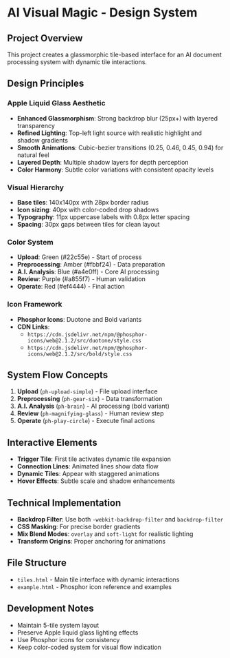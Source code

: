# AI Visual Magic - Design System

## Project Overview
This project creates a glassmorphic tile-based interface for an AI document processing system with dynamic tile interactions.

## Design Principles

### Apple Liquid Glass Aesthetic
- **Enhanced Glassmorphism**: Strong backdrop blur (25px+) with layered transparency
- **Refined Lighting**: Top-left light source with realistic highlight and shadow gradients
- **Smooth Animations**: Cubic-bezier transitions (0.25, 0.46, 0.45, 0.94) for natural feel
- **Layered Depth**: Multiple shadow layers for depth perception
- **Color Harmony**: Subtle color variations with consistent opacity levels

### Visual Hierarchy
- **Base tiles**: 140x140px with 28px border radius
- **Icon sizing**: 40px with color-coded drop shadows
- **Typography**: 11px uppercase labels with 0.8px letter spacing
- **Spacing**: 30px gaps between tiles for clean layout

### Color System
- **Upload**: Green (#22c55e) - Start of process
- **Preprocessing**: Amber (#fbbf24) - Data preparation
- **A.I. Analysis**: Blue (#a4e0ff) - Core AI processing
- **Review**: Purple (#a855f7) - Human validation
- **Operate**: Red (#ef4444) - Final action

### Icon Framework
- **Phosphor Icons**: Duotone and Bold variants
- **CDN Links**: 
  - `https://cdn.jsdelivr.net/npm/@phosphor-icons/web@2.1.2/src/duotone/style.css`
  - `https://cdn.jsdelivr.net/npm/@phosphor-icons/web@2.1.2/src/bold/style.css`

## System Flow Concepts
1. **Upload** (`ph-upload-simple`) - File upload interface
2. **Preprocessing** (`ph-gear-six`) - Data transformation
3. **A.I. Analysis** (`ph-brain`) - AI processing (bold variant)
4. **Review** (`ph-magnifying-glass`) - Human review step
5. **Operate** (`ph-play-circle`) - Execute final actions

## Interactive Elements
- **Trigger Tile**: First tile activates dynamic tile expansion
- **Connection Lines**: Animated lines show data flow
- **Dynamic Tiles**: Appear with staggered animations
- **Hover Effects**: Subtle scale and shadow enhancements

## Technical Implementation
- **Backdrop Filter**: Use both `-webkit-backdrop-filter` and `backdrop-filter`
- **CSS Masking**: For precise border gradients
- **Mix Blend Modes**: `overlay` and `soft-light` for realistic lighting
- **Transform Origins**: Proper anchoring for animations

## File Structure
- `tiles.html` - Main tile interface with dynamic interactions
- `example.html` - Phosphor icon reference and examples

## Development Notes
- Maintain 5-tile system layout
- Preserve Apple liquid glass lighting effects
- Use Phosphor icons for consistency
- Keep color-coded system for visual flow indication